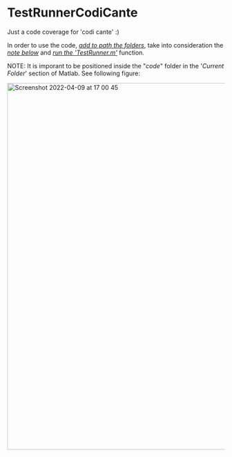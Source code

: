 # TestRunnerCodiCante
Just a code coverage for 'codi cante' :)

In order to use the code, <ins>*add to path the folders*</ins>, take into consideration the <ins>*note below*</ins> and <ins>*run the 'TestRunner.m'*</ins> function.

NOTE: It is imporant to be positioned inside the "*code*" folder in the '*Current Folder*' section of Matlab. See following figure:

<img width="850" alt="Screenshot 2022-04-09 at 17 00 45" src="https://user-images.githubusercontent.com/70135822/162579753-4e82816b-c6da-4c01-b67d-0ab5bc54565f.png">
